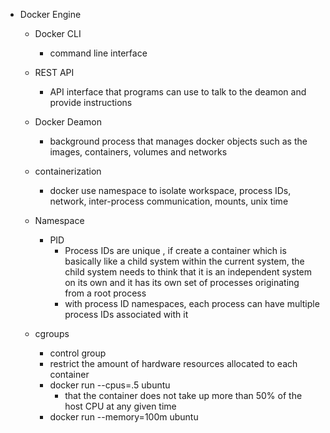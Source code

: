 - Docker Engine
    - Docker CLI
        - command line interface
    - REST API
        - API interface that programs can use to talk to the deamon and provide instructions 
    - Docker Deamon
        - background process that manages docker objects such as the images, containers, volumes and networks
    
    - containerization
        - docker use namespace to isolate workspace, process IDs, network, inter-process communication, mounts, unix time
    - Namespace
        - PID
            - Process IDs are unique , if create a container which is basically like a child system within the current system,
            the child system needs to think that it is an independent system on its own and it has its own set of processes originating from a root process
            - with process ID namespaces, each process can have multiple process IDs associated with it
    - cgroups
        - control group
        - restrict the amount of hardware resources allocated to each container
        - docker run --cpus=.5 ubuntu
            - that the container does not take up more than 50% of the host CPU at any given time
        - docker run --memory=100m ubuntu
        